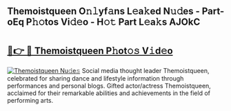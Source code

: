 ## Themoistqueen O𝚗𝚕yf𝚊ns L𝚎a𝚔ed N𝚞𝚍es - Part-oEq P𝚑𝚘tos Vi𝚍𝚎o - H𝚘𝚝 Part L𝚎a𝚔s AJOkC

# <h2><a href="http://kfcdv5n.oniu.top/?m=Themoistqueen">🔗👉 🔴 Themoistqueen P𝚑ot𝚘𝚜 V𝚒d𝚎o</a></h2>

[![Themoistqueen Nu𝚍e𝚜](https://i.imgur.com/0qMVB7G.gif)](http://kfcdv5n.oniu.top/?m=Themoistqueen)
Social media thought leader Themoistqueen, celebrated for sharing dance and lifestyle information through performances and personal blogs. Gifted actor/actress Themoistqueen, acclaimed for their remarkable abilities and achievements in the field of performing arts.  

